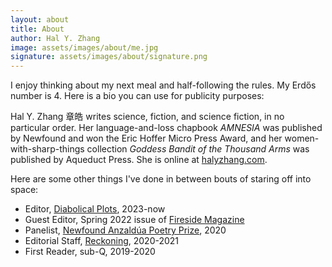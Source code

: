 ```yaml
---
layout: about
title: About
author: Hal Y. Zhang
image: assets/images/about/me.jpg
signature: assets/images/about/signature.png
---
```


<p class="paragraph-lg">I enjoy thinking about my next meal and half-following the rules. My Erd&#337;s number is 4. Here is a bio you can use for publicity purposes:</p>

Hal Y. Zhang 章皓 writes science, fiction, and science fiction, in no particular order. Her language-and-loss chapbook _AMNESIA_ was published by Newfound and won the Eric Hoffer Micro Press Award, and her women-with-sharp-things collection _Goddess Bandit of the Thousand Arms_ was published by Aqueduct Press. She is online at [halyzhang.com](https://halyzhang.com).

Here are some other things I've done in between bouts of staring off into space:

- Editor, [Diabolical Plots](https://www.diabolicalplots.com/), 2023-now
- Guest Editor, Spring 2022 issue of [Fireside Magazine](https://firesidefiction.com/)
- Panelist, [Newfound Anzaldúa Poetry Prize](https://newfound.org/poetry-prize), 2020
- Editorial Staff, [Reckoning](https://reckoning.press/), 2020-2021
- First Reader, sub-Q, 2019-2020